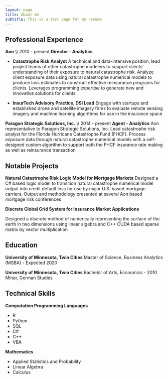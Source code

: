 ```yaml
---
layout: page
title: About me
subtitle: This is a test page for my resume
---
```


 ## Professional Experience
**Aon** \\\ 2010 - present
**Director - Analytics**

* **Catastrophe Risk Analyst**
A technical and data-intensive position, lead project teams of other catastrophe modelers to support clients’ understanding of their exposure to natural catastrophe risk. Analyze client exposure data using natural catastrophe numerical models to produce loss estimates to construct effective reinsurance programs for clients. Leverages programming expertise to generate new and innovative solutions for clients

* **InsurTech Advisory Practice, DSI Lead**
Engage with startups and established drone and satellite imagery firms to evaluate remote sensing imagery and machine learning algorithms for use in the insurance space

**Paragon Strategic Solutions, Inc.** \\\ 2014 - present
**Agent - Analytics**
Aon representative to Paragon Strategic Solutions, Inc. Lead catastrophe risk analyst for the Florida Hurricane Catastrophe Fund (FHCF). Process exposure data through natural catastrophe numerical models with a self-designed custom algorithm to support both the FHCF insurance rate making as well as reinsurance transaction

 ## Notable Projects
**Natural Catastrophe Risk Logic Model for Mortgage Markets**
Designed a C# based logic model to transition natural catastrophe numerical model output into credit default loss for use by major U.S. based mortgage carriers. Output and methodology presented at several Aon based mortgage risk conferences

**Discrete Global Grid System for Insurance Market Applications**

Designed a discrete method of numerically representing the surface of the earth in two dimensions using linear algebra and C++ CUDA based sparse matrix by vector multiplication

 ## Education
**University of Minnesota, Twin Cities**
Master of Science, Business Analytics (MSBA) -  Expected 2020

**University of Minnesota, Twin Cities**
Bachelor of Arts, Economics - 2010  
Minor, German Studies

 ## Technical Skills
 **Computation Programming Languages**
 * R
 * Python
 * SQL
 * C#
 * C++
 * VBA

 **Mathematics**
  * Applied Statistics and Probability
 * Linear Algebra
 * Calculus